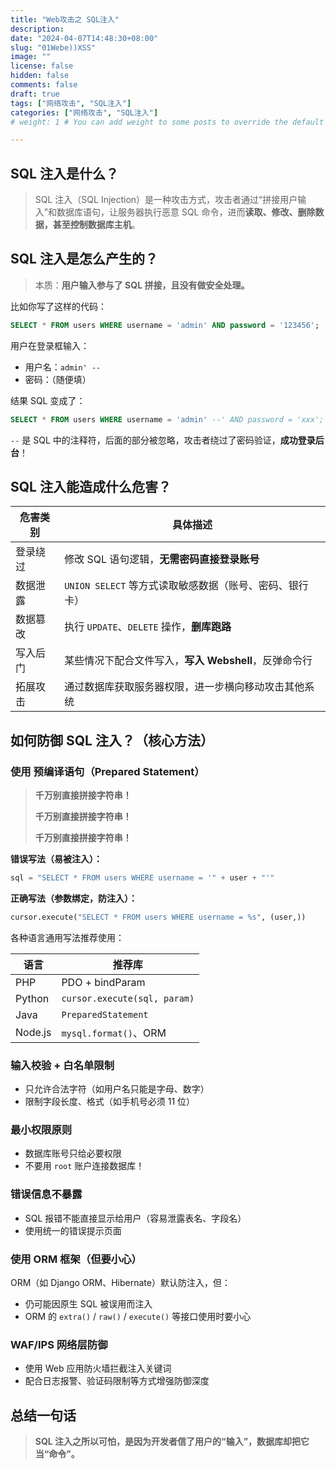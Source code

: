 ```yaml
---
title: "Web攻击之 SQL注入"
description:
date: "2024-04-07T14:48:30+08:00"
slug: "01Webe))XSS"
image: ""
license: false
hidden: false
comments: false
draft: true
tags: ["网络攻击", "SQL注入"]
categories: ["网络攻击", "SQL注入"]
# weight: 1 # You can add weight to some posts to override the default sorting (date descending)

---
```


## SQL 注入是什么？

> SQL 注入（SQL Injection）是一种攻击方式，攻击者通过“拼接用户输入”和数据库语句，让服务器执行恶意 SQL 命令，进而**读取、修改、删除数据，甚至控制数据库主机**。

## SQL 注入是怎么产生的？

> 本质：**用户输入参与了 SQL 拼接，且没有做安全处理。**

比如你写了这样的代码：

```sql
SELECT * FROM users WHERE username = 'admin' AND password = '123456';
```

用户在登录框输入：

- 用户名：`admin' --`
- 密码：（随便填）

结果 SQL 变成了：

```sql
SELECT * FROM users WHERE username = 'admin' --' AND password = 'xxx';
```

`--` 是 SQL 中的注释符，后面的部分被忽略，攻击者绕过了密码验证，**成功登录后台**！

## SQL 注入能造成什么危害？

| 危害类别       | 具体描述                                               |
|----------------|--------------------------------------------------------|
| 登录绕过       | 修改 SQL 语句逻辑，**无需密码直接登录账号**               |
| 数据泄露       | `UNION SELECT` 等方式读取敏感数据（账号、密码、银行卡）   |
| 数据篡改       | 执行 `UPDATE`、`DELETE` 操作，**删库跑路**                 |
| 写入后门       | 某些情况下配合文件写入，**写入 Webshell**，反弹命令行     |
| 拓展攻击       | 通过数据库获取服务器权限，进一步横向移动攻击其他系统     |

## 如何防御 SQL 注入？（核心方法）

### 使用 **预编译语句（Prepared Statement）**

> **千万别直接拼接字符串！**
>
> **千万别直接拼接字符串！**
>
> **千万别直接拼接字符串！**

**错误写法（易被注入）：**

```python
sql = "SELECT * FROM users WHERE username = '" + user + "'"
```

**正确写法（参数绑定，防注入）：**

```python
cursor.execute("SELECT * FROM users WHERE username = %s", (user,))
```

各种语言通用写法推荐使用：

| 语言     | 推荐库                    |
|----------|---------------------------|
| PHP      | PDO + bindParam           |
| Python   | `cursor.execute(sql, param)` |
| Java     | `PreparedStatement`       |
| Node.js  | `mysql.format()`、ORM     |

### 输入校验 + 白名单限制

- 只允许合法字符（如用户名只能是字母、数字）
- 限制字段长度、格式（如手机号必须 11 位）

### 最小权限原则

- 数据库账号只给必要权限
- 不要用 `root` 账户连接数据库！

### 错误信息不暴露

- SQL 报错不能直接显示给用户（容易泄露表名、字段名）
- 使用统一的错误提示页面

### 使用 ORM 框架（但要小心）

ORM（如 Django ORM、Hibernate）默认防注入，但：

- 仍可能因原生 SQL 被误用而注入
- ORM 的 `extra()` / `raw()` / `execute()` 等接口使用时要小心

### WAF/IPS 网络层防御

- 使用 Web 应用防火墙拦截注入关键词
- 配合日志报警、验证码限制等方式增强防御深度

## 总结一句话

> **SQL 注入之所以可怕，是因为开发者信了用户的“输入”，数据库却把它当“命令”。**
